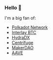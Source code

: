 ### Hello 👋
I'm a big fan of:
- [Polkadot Network](https://polkadot.network/)
- [Interlay BTC](https://www.interlay.io/)
- [HydraDX](https://hydradx.io/)
- [Centrifuge](https://centrifuge.io/)
- [MakerDAO](https://makerdao.com/)
- [AAVE](https://aave.com/)
<!--
**EktvWcksvn/EktvWcksvn** is a ✨ _special_ ✨ repository because its `README.md` (this file) appears on your GitHub profile.

Here are some ideas to get you started:

- 🔭 I’m currently working on ...
- 🌱 I’m currently learning ...
- 👯 I’m looking to collaborate on ...
- 🤔 I’m looking for help with ...
- 💬 Ask me about ...
- 📫 How to reach me: ...
- 😄 Pronouns: ...
- ⚡ Fun fact: ...
-->
